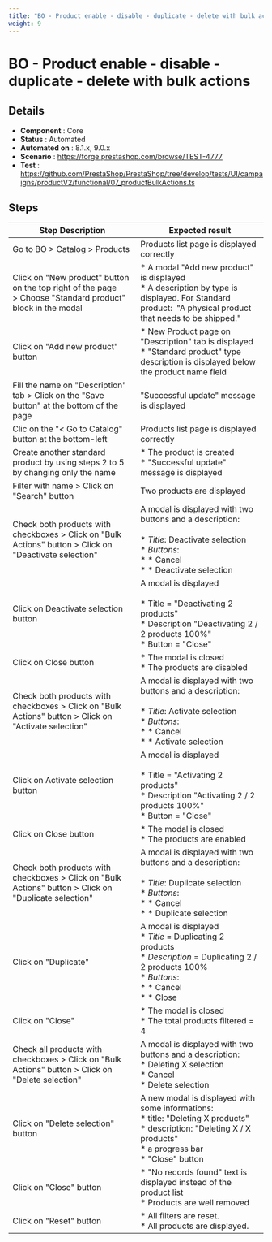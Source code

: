 ```yaml
---
title: "BO - Product enable - disable - duplicate - delete with bulk actions"
weight: 9
---
```


# BO - Product enable - disable - duplicate - delete with bulk actions
## Details
* **Component** : Core
* **Status** : Automated
* **Automated on** : 8.1.x, 9.0.x
* **Scenario** : https://forge.prestashop.com/browse/TEST-4777
* **Test** : https://github.com/PrestaShop/PrestaShop/tree/develop/tests/UI/campaigns/productV2/functional/07_productBulkActions.ts

## Steps
| Step Description | Expected result |
| ----- | ----- |
| Go to BO > Catalog > Products | Products list page is displayed correctly |
| Click on "New product" button on the top right of the page > Choose "Standard product" block in the modal | * A modal "Add new product" is displayed<br> * A description by type is displayed. For Standard product:  "A physical product that needs to be shipped." |
| Click on "Add new product" button | * New Product page on "Description" tab is displayed<br> * "Standard product" type description is displayed below the product name field |
| Fill the name on "Description" tab > Click on the "Save button" at the bottom of the page | "Successful update" message is displayed |
| Clic on the "< Go to Catalog" button at the bottom-left | Products list page is displayed correctly |
| Create another standard product by using steps 2 to 5 by changing only the name | * The product is created<br> * "Successful update" message is displayed |
| Filter with name > Click on "Search" button | Two products are displayed |
| Check both products with checkboxes > Click on "Bulk Actions" button > Click on "Deactivate selection" | A modal is displayed with two buttons and a description:<br><br>* *Title*: Deactivate selection<br>*  *Buttons*: <br> * * Cancel<br> * * Deactivate selection |
| Click on Deactivate selection button | A modal is displayed<br><br>* Title = "Deactivating 2 products" <br>* Description "Deactivating 2 / 2 products 100%"<br>* Button = "Close" |
| Click on Close button | * The modal is closed<br>* The products are disabled |
| Check both products with checkboxes > Click on "Bulk Actions" button > Click on "Activate selection" | A modal is displayed with two buttons and a description:<br><br>* *Title*: Activate selection<br>*  *Buttons*: <br> * * Cancel<br> * * Activate selection |
| Click on Activate selection button | A modal is displayed<br><br>* Title = "Activating 2 products" <br>* Description "Activating 2 / 2 products 100%"<br>* Button = "Close" |
| Click on Close button | * The modal is closed<br>* The products are enabled |
| Check both products with checkboxes > Click on "Bulk Actions" button > Click on "Duplicate selection" | A modal is displayed with two buttons and a description:<br><br>* *Title*: Duplicate selection<br>*  *Buttons*: <br> * * Cancel<br> * * Duplicate selection |
| Click on "Duplicate" | A modal is displayed<br>* *Title* = Duplicating 2 products<br>* *Description* = Duplicating 2 / 2 products 100%<br>* *Buttons*:<br>* *  Cancel<br>* *  Close |
| Click on "Close" | * The modal is closed<br> * The total products filtered = 4 |
| Check all products with checkboxes > Click on "Bulk Actions" button > Click on "Delete selection" | A modal is displayed with two buttons and a description:<br> * Deleting X selection<br> * Cancel<br> * Delete selection |
| Click on "Delete selection" button | A new modal is displayed with some informations:<br> * title: "Deleting X products"<br> * description: "Deleting X / X products"<br> * a progress bar<br> * "Close" button |
| Click on "Close" button | * "No records found" text is displayed instead of the product list<br> * Products are well removed |
| Click on "Reset" button | * All filters are reset.<br> * All products are displayed. |

